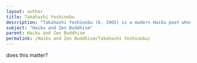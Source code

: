 ```yaml
---
layout: author
title: Takahashi Yoshinobu
description: "Takahashi Yoshinobu (b. 1965) is a modern Haiku poet whose works exhibit elements of Zen aesthetics, coupling minimalist expression with deep reflections of nature."
subject: "Haiku and Zen Buddhism"
parent: Haiku and Zen Buddhism
permalink: /Haiku and Zen Buddhism/Takahashi Yoshinobu/
---
```


does this matter?
